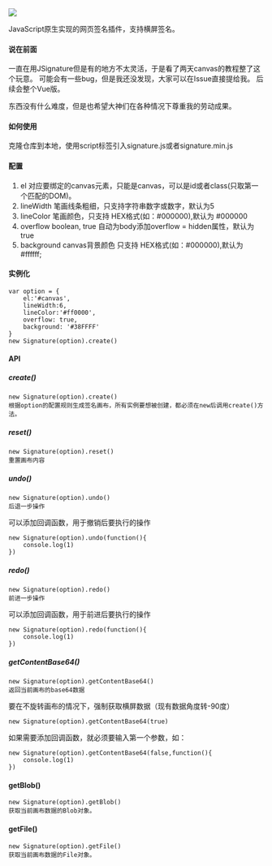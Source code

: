 
<img src="https://img.shields.io/crates/l/rustc-serialize/0.3.24.svg">


JavaScript原生实现的网页签名插件，支持横屏签名。

#### 说在前面
一直在用JSignature但是有的地方不太灵活，于是看了两天canvas的教程整了这个玩意。
可能会有一些bug，但是我还没发现，大家可以在Issue直接提给我。
后续会整个Vue版。 

东西没有什么难度，但是也希望大神们在各种情况下尊重我的劳动成果。

#### 如何使用
克隆仓库到本地，使用script标签引入signature.js或者signature.min.js

#### 配置
1. el 对应要绑定的canvas元素，只能是canvas，可以是id或者class(只取第一个匹配的DOM)。
2. lineWidth 笔画线条粗细，只支持字符串数字或数字，默认为5
3. lineColor 笔画颜色，只支持 HEX格式(如：#000000),默认为 #000000
4. overflow boolean, true 自动为body添加overflow = hidden属性，默认为true
5. background canvas背景颜色 只支持 HEX格式(如：#000000),默认为 #ffffff;

#### 实例化
```$xslt
var option = {
    el:'#canvas',
    lineWidth:6,
    lineColor:'#ff0000',
    overflow: true,
    background: '#38FFFF'
}
new Signature(option).create()
```

#### API
##### create()
```$xslt
new Signature(option).create()
根据option的配置规则生成签名画布，所有实例要想被创建，都必须在new后调用create()方法。
```

##### reset()
```$xslt
new Signature(option).reset()
重置画布内容
```

##### undo()
```$xslt
new Signature(option).undo()
后退一步操作
```
可以添加回调函数，用于撤销后要执行的操作
```$xslt
new Signature(option).undo(function(){
    console.log(1)
})
```


##### redo()
```$xslt
new Signature(option).redo()
前进一步操作
```
可以添加回调函数，用于前进后要执行的操作
```$xslt
new Signature(option).redo(function(){
    console.log(1)
})
```

##### getContentBase64()
```$xslt
new Signature(option).getContentBase64()
返回当前画布的base64数据
```

要在不旋转画布的情况下，强制获取横屏数据（现有数据角度转-90度）
```$xslt
new Signature(option).getContentBase64(true)
```

如果需要添加回调函数，就必须要输入第一个参数，如：
```$xslt
new Signature(option).getContentBase64(false,function(){
    console.log(1)
})
```

#### getBlob()
```$xslt
new Signature(option).getBlob()
获取当前画布数据的Blob对象。
```

#### getFile()
```$xslt
new Signature(option).getFile()
获取当前画布数据的File对象。
```
